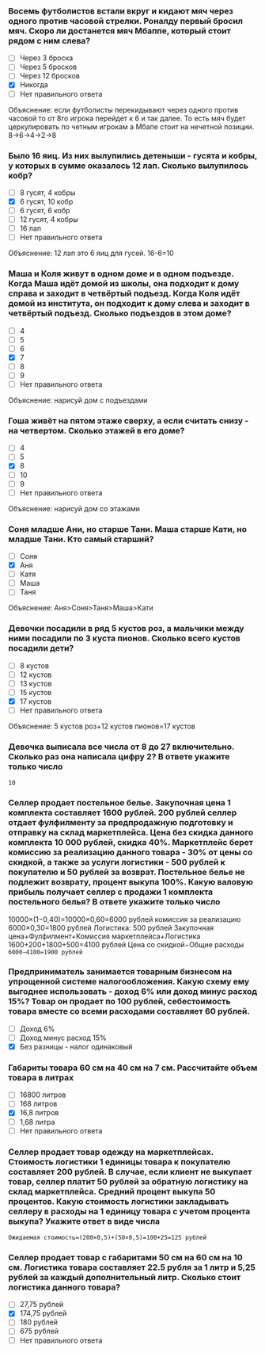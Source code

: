### Восемь футболистов встали вкруг и кидают мяч через одного против часовой стрелки. Роналду первый бросил мяч. Скоро ли достанется мяч Мбаппе, который стоит рядом с ним слева?

- [ ] Через 3 броска
- [ ] Через 5 бросков
- [ ] Через 12 бросков
- [x] Никогда
- [ ] Нет правильного ответа

Объяснение: если футболисты перекидывают через одного против часовой то от 8го игрока перейдет к 6 и так далее. То есть
мяч будет церкулировать по четным игрокам а Мбапе стоит на нечетной позиции.
8->6->4->2->8

### Было 16 яиц. Из них вылупились детеныши - гусята и кобры, у которых в сумме оказалось 12 лап. Сколько вылупилось кобр?

- [ ] 8 гусят, 4 кобры
- [x] 6 гусят, 10 кобр
- [ ] 6 гусят, 6 кобр
- [ ] 12 гусят, 4 кобры
- [ ] 16 лап
- [ ] Нет правильного ответа

Объяснение: 12 лап это 6 яиц для гусей. 16-6=10

### Маша и Коля живут в одном доме и в одном подъезде. Когда Маша идёт домой из школы, она подходит к дому справа и заходит в четвёртый подъезд. Когда Коля идёт домой из института, он подходит к дому слева и заходит в четвёртый подъезд. Сколько подъездов в этом доме?

- [ ] 4
- [ ] 5
- [ ] 6
- [x] 7
- [ ] 8
- [ ] 9
- [ ] Нет правильного ответа

Объяснение: нарисуй дом с подъездами

### Гоша живёт на пятом этаже сверху, а если считать снизу - на четвертом. Сколько этажей в его доме?

- [ ] 4
- [ ] 5
- [x] 8
- [ ] 10
- [ ] 9
- [ ] Нет правильного ответа

Объяснение: нарисуй дом со этажами

### Соня младше Ани, но старше Тани. Маша старше Кати, но младше Тани. Кто самый старший?

- [ ] Соня
- [x] Аня
- [ ] Катя
- [ ] Маша
- [ ] Таня

Объяснение: Аня>Соня>Таня>Маша>Кати

### Девочки посадили в ряд 5 кустов роз, а мальчики между ними посадили по 3 куста пионов. Сколько всего кустов посадили дети?

- [ ] 8 кустов
- [ ] 12 кустов
- [ ] 13 кустов
- [ ] 15 кустов
- [x] 17 кустов
- [ ] Нет правильного ответа

Объяснение: 5 кустов роз+12 кустов пионов=17 кустов

### Девочка выписала все числа от 8 до 27 включительно. Сколько раз она написала цифру 2? В ответе укажите только число

```10```

### Селлер продает постельное белье. Закупочная цена 1 комплекта составляет 1600 рублей. 200 рублей селлер отдает фулфилменту за предпродажную подготовку и отправку на склад маркетплейса. Цена без скидка данного комплекта 10 000 рублей, скидка 40%. Маркетплейс берет комиссию за реализацию данного товара - 30% от цены со скидкой, а также за услуги логистики - 500 рублей к покупателю и 50 рублей за возврат. Постельное белье не подлежит возврату, процент выкупа 100%. Какую валовую прибыль получает селлер с продажи 1 комплекта постельного белья? В ответе укажите только число

10000×(1−0,40)=10000×0,60=6000 рублей
комиссия за реализацию 6000×0,30=1800 рублей
Логистика: 500 рублей
Закупочная цена+Фулфилмент+Комиссия маркетплейса+Логистика
1600+200+1800+500=4100 рублей
Цена со скидкой−Общие расходы
```6000−4100=1900 рублей```

### Предприниматель занимается товарным бизнесом на упрощенной системе налогообложения. Какую схему ему выгоднее использовать - доход 6% или доход минус расход 15%? Товар он продает по 100 рублей, себестоимость товара вместе со всеми расходами составляет 60 рублей.

- [ ] Доход 6%
- [ ] Доход минус расход 15%
- [x] Без разницы - налог одинаковый

### Габариты товара 60 см на 40 см на 7 см. Рассчитайте объем товара в литрах

- [ ] 16800 литров
- [ ] 168 литров
- [x] 16,8 литров
- [ ] 1,68 литра
- [ ] Нет правильного ответа

### Селлер продает товар одежду на маркетплейсах. Стоимость логистики 1 единицы товара к покупателю составляет 200 рублей. В случае, если клиент не выкупает товар, селлер платит 50 рублей за обратную логистику на склад маркетплейса. Средний процент выкупа 50 процентов. Какую стоимость логистики закладывать селлеру в расходы на 1 единицу товара с учетом процента выкупа? Укажите ответ в виде числа

```Ожидаемая стоимость=(200×0,5)+(50×0,5)=100+25=125 рублей```

### Селлер продает товар с габаритами 50 см на 60 см на 10 см. Логистика товара составляет 22.5 рубля за 1 литр и 5,25 рублей за каждый дополнительный литр. Сколько стоит логистика данного товара?

- [ ] 27,75 рублей
- [x] 174,75 рублей
- [ ] 180 рублей
- [ ] 675 рублей
- [ ] Нет правильного ответа
